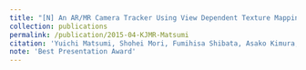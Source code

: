 ```yaml
---
title: "[N] An AR/MR Camera Tracker Using View Dependent Texture Mapping"
collection: publications
permalink: /publication/2015-04-KJMR-Matsumi
citation: 'Yuichi Matsumi, Shohei Mori, Fumihisa Shibata, Asako Kimura, and Hideyuki Tamura, &quot;An AR/MR Camera Tracker Using View Dependent Texture Mapping&quot; <i>USB Memory Proc. Korea-Japan Workshop on Mixed Reality (KJMR)</i> (2015.4)'
note: 'Best Presentation Award'
---
```


<!--
externalurl: 'url'
paperurl: 'url'
youtubeurl: 'url'
presentationurl: 'url'
githuburl: 'url'
note: blah blah
-->
